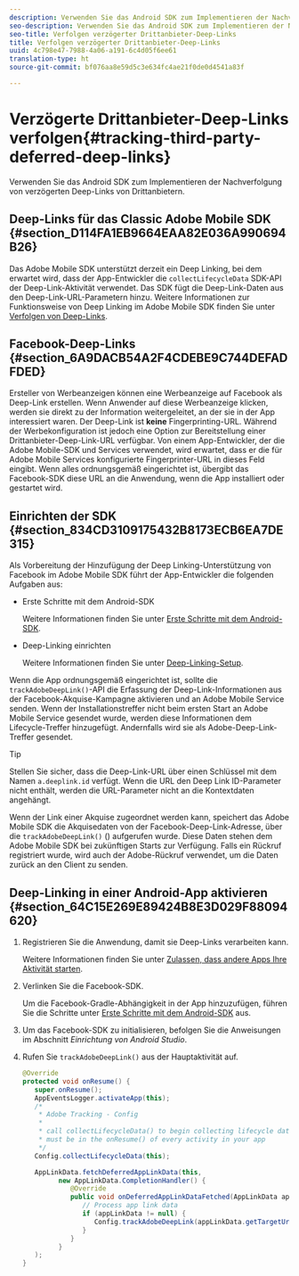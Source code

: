```yaml
---
description: Verwenden Sie das Android SDK zum Implementieren der Nachverfolgung von verzögerten Deep-Links von Drittanbietern.
seo-description: Verwenden Sie das Android SDK zum Implementieren der Nachverfolgung von verzögerten Deep-Links von Drittanbietern.
seo-title: Verfolgen verzögerter Drittanbieter-Deep-Links
title: Verfolgen verzögerter Drittanbieter-Deep-Links
uuid: 4c798e47-7988-4a06-a191-6c4d05f6ee61
translation-type: ht
source-git-commit: bf076aa8e59d5c3e634fc4ae21f0de0d4541a83f

---
```



# Verzögerte Drittanbieter-Deep-Links verfolgen{#tracking-third-party-deferred-deep-links}

Verwenden Sie das Android SDK zum Implementieren der Nachverfolgung von verzögerten Deep-Links von Drittanbietern.

## Deep-Links für das Classic Adobe Mobile SDK {#section_D114FA1EB9664EAA82E036A990694B26}

Das Adobe Mobile SDK unterstützt derzeit ein Deep Linking, bei dem erwartet wird, dass der App-Entwickler die `collectLifecycleData` SDK-API der Deep-Link-Aktivität verwendet. Das SDK fügt die Deep-Link-Daten aus den Deep-Link-URL-Parametern hinzu. Weitere Informationen zur Funktionsweise von Deep Linking im Adobe Mobile SDK finden Sie unter [Verfolgen von Deep-Links](/help/android/acquisition-main/tracking-deep-links/tracking-deep-links.md).

## Facebook-Deep-Links {#section_6A9DACB54A2F4CDEBE9C744DEFADFDED}

Ersteller von Werbeanzeigen können eine Werbeanzeige auf Facebook als Deep-Link erstellen. Wenn Anwender auf diese Werbeanzeige klicken, werden sie direkt zu der Information weitergeleitet, an der sie in der App interessiert waren. Der Deep-Link ist **keine** Fingerprinting-URL. Während der Werbekonfiguration ist jedoch eine Option zur Bereitstellung einer Drittanbieter-Deep-Link-URL verfügbar. Von einem App-Entwickler, der die Adobe Mobile-SDK und Services verwendet, wird erwartet, dass er die für Adobe Mobile Services konfigurierte Fingerprinter-URL in dieses Feld eingibt. Wenn alles ordnungsgemäß eingerichtet ist, übergibt das Facebook-SDK diese URL an die Anwendung, wenn die App installiert oder gestartet wird.

## Einrichten der SDK {#section_834CD3109175432B8173ECB6EA7DE315}

Als Vorbereitung der Hinzufügung der Deep Linking-Unterstützung von Facebook im Adobe Mobile SDK führt der App-Entwickler die folgenden Aufgaben aus:

* Erste Schritte mit dem Android-SDK

   Weitere Informationen finden Sie unter [Erste Schritte mit dem Android-SDK](https://developers.facebook.com/docs/android/getting-started).

* Deep-Linking einrichten

   Weitere Informationen finden Sie unter [Deep-Linking-Setup](https://developers.facebook.com/docs/app-ads/deep-linking#os).

Wenn die App ordnungsgemäß eingerichtet ist, sollte die `trackAdobeDeepLink()`-API die Erfassung der Deep-Link-Informationen aus der Facebook-Akquise-Kampagne aktivieren und an Adobe Mobile Service senden. Wenn der Installationstreffer nicht beim ersten Start an Adobe Mobile Service gesendet wurde, werden diese Informationen dem Lifecycle-Treffer hinzugefügt. Andernfalls wird sie als Adobe-Deep-Link-Treffer gesendet.

>[!TIP]
>
>Stellen Sie sicher, dass die Deep-Link-URL über einen Schlüssel mit dem Namen `a.deeplink.id` verfügt. Wenn die URL den Deep Link ID-Parameter nicht enthält, werden die URL-Parameter nicht an die Kontextdaten angehängt.

Wenn der Link einer Akquise zugeordnet werden kann, speichert das Adobe Mobile SDK die Akquisedaten von der Facebook-Deep-Link-Adresse, über die `trackAdobeDeepLink()` () aufgerufen wurde. Diese Daten stehen dem Adobe Mobile SDK bei zukünftigen Starts zur Verfügung. Falls ein Rückruf registriert wurde, wird auch der Adobe-Rückruf verwendet, um die Daten zurück an den Client zu senden.

## Deep-Linking in einer Android-App aktivieren {#section_64C15E269E89424B8E3D029F88094620}

1. Registrieren Sie die Anwendung, damit sie Deep-Links verarbeiten kann.

   Weitere Informationen finden Sie unter [Zulassen, dass andere Apps Ihre Aktivität starten](https://developer.android.com/training/basics/intents/filters.html).

1. Verlinken Sie die Facebook-SDK.

   Um die Facebook-Gradle-Abhängigkeit in der App hinzuzufügen, führen Sie die Schritte unter [Erste Schritte mit dem Android-SDK](https://developers.facebook.com/docs/android/getting-started) aus.

1. Um das Facebook-SDK zu initialisieren, befolgen Sie die Anweisungen im Abschnitt *Einrichtung von Android Studio*.
1. Rufen Sie `trackAdobeDeepLink()` aus der Hauptaktivität auf.

   ```java
   @Override 
   protected void onResume() { 
      super.onResume(); 
      AppEventsLogger.activateApp(this); 
      /* 
       * Adobe Tracking - Config 
       * 
       * call collectLifecycleData() to begin collecting lifecycle data 
       * must be in the onResume() of every activity in your app 
       */ 
      Config.collectLifecycleData(this);
   
      AppLinkData.fetchDeferredAppLinkData(this, 
            new AppLinkData.CompletionHandler() { 
               @Override 
               public void onDeferredAppLinkDataFetched(AppLinkData appLinkData) { 
                  // Process app link data 
                  if (appLinkData != null) { 
                     Config.trackAdobeDeepLink(appLinkData.getTargetUri()); 
                  } 
               } 
            } 
      ); 
   }
   ```

